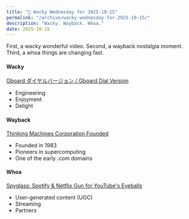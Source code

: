 ```yaml
---
title: "🤪 Wacky Wednesday for 2025-10-15"
permalink: "/archive/wacky-wednesday-for-2025-10-15/"
description: "Wacky. Wayback. Whoa."
date: 2025-10-15
---
```


First, a wacky wonderful video. Second, a wayback nostalgia moment. Third, a whoa things are changing fast.

#### Wacky 

[Gboard ダイヤルバージョン / Gboard Dial Version](https://www.youtube.com/watch?v=BgdWyD0cBx4)

* Engineering
* Enjoyment
* Delight

#### Wayback

[Thinking Machines Corporation Founded](https://en.wikipedia.org/wiki/Thinking_Machines_Corporation)

* Founded in 1983
* Pioneers in supercomputing
* One of the early .com domains

#### Whoa

[Spyglass: Spotify & Netflix Gun for YouTube's Eyeballs](https://spyglass.org/spotify-netflix-video-podcasts-youtube/)

* User-generated content (UGC)
* Streaming
* Partners
